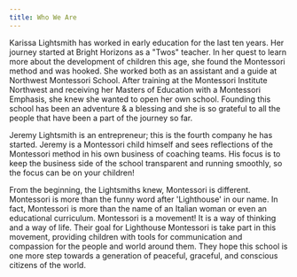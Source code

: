 ```yaml
---
title: Who We Are
---
```


Karissa Lightsmith has worked in early education for the last ten years. Her journey started at Bright Horizons as a "Twos" teacher. In her quest to learn more about the development of children this age, she found the Montessori method and was hooked. She worked both as an assistant and a guide at Northwest Montessori School. After training at the Montessori Institute Northwest and receiving her Masters of Education with a Montessori Emphasis, she knew she wanted to open her own school. Founding this school has been an adventure & a blessing and she is so grateful to all the people that have been a part of the journey so far. 

Jeremy Lightsmith is an entrepreneur; this is the fourth company he has started. Jeremy is a Montessori child himself and sees reflections of the Montessori method in his own business of coaching teams. His focus is to keep the business side of the school transparent and running smoothly, so the focus can be on your children!

From the beginning, the Lightsmiths knew, Montessori is different. Montessori is more than the funny word after 'Lighthouse' in our name. In fact, Montessori is more than the name of an Italian woman or even an educational curriculum. Montessori is a movement! It is a way of thinking and a way of life. Their goal for Lighthouse Montessori is take part in this movement, providing children with tools for communication and compassion for the people and world around them. They hope this school is one more step towards a generation of peaceful, graceful, and conscious citizens of the world. 

